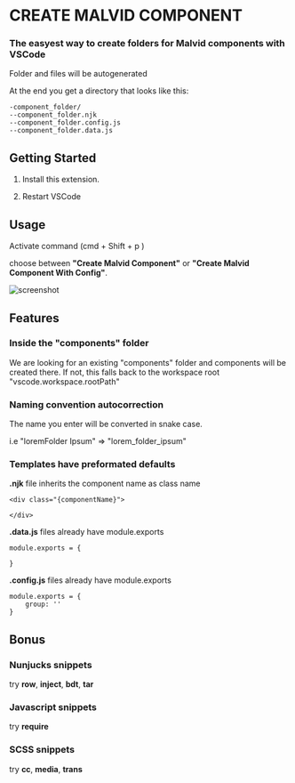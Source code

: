 # CREATE MALVID COMPONENT

### The easyest way to create folders for Malvid components with VSCode

Folder and files will be autogenerated

At the end you get a directory that looks like this:

```
-component_folder/
--component_folder.njk
--component_folder.config.js
--component_folder.data.js
```

## Getting Started

1. Install this extension.

2. Restart VSCode

## Usage

Activate command (cmd + Shift + p )

choose between **"Create Malvid Component"** or **"Create Malvid Component With Config"**.

![screenshot](https://raw.githubusercontent.com/stphn/create-malvid-component/master/screenshot.png)

## Features

### Inside the "components" folder

We are looking for an existing "components" folder and components will be created there.
If not, this falls back to the workspace root "vscode.workspace.rootPath"

### Naming convention autocorrection

The name you enter will be converted in snake case.

i.e "loremFolder Ipsum" => "lorem_folder_ipsum"

### Templates have preformated defaults

**.njk** file inherits the component name as class name

```
<div class="{componentName}">

</div>
```

**.data.js** files already have module.exports
```
module.exports = {

}
```

**.config.js** files already have module.exports
```
module.exports = {
	group: ''
}
```

## Bonus

### Nunjucks snippets
try **row**, **inject**, **bdt**, **tar**

### Javascript snippets
try **require**

### SCSS snippets
try **cc**, **media**, **trans**